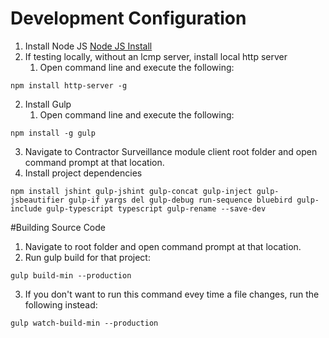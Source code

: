 
# Development Configuration
1. Install Node JS
[Node JS Install](https://nodejs.org/en/)
2. If testing locally, without an lcmp server, install local http server
	1. Open command line and execute the following:

```
npm install http-server -g
```

2. Install Gulp
	1. Open command line and execute the following:

```
npm install -g gulp
```

3. Navigate to Contractor Surveillance module client root folder and open command prompt at that location.
4. Install project dependencies

```
npm install jshint gulp-jshint gulp-concat gulp-inject gulp-jsbeautifier gulp-if yargs del gulp-debug run-sequence bluebird gulp-include gulp-typescript typescript gulp-rename --save-dev
```

#Building Source Code
1. Navigate to root folder and open command prompt at that location.
2. Run gulp build for that project:

```
gulp build-min --production
```

3. If you don't want to run this command evey time a file changes, run the following instead:

```
gulp watch-build-min --production
```
